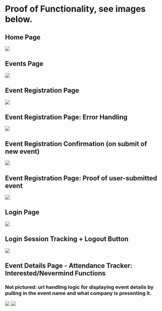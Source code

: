 <h1> Proof of Functionality, see images below. </h1>

<h2>Home Page</h2>
<img src= "https://github.com/Smogtongue/EventEaseSample/blob/c310517b2b94762a8dcc229a69e8b3d24a9d2a5d/EventEase/Pictures/HomePage.png">

<h2>Events Page</h2>
<img src= "https://github.com/Smogtongue/EventEaseSample/blob/4349c56679e20d8a1c8d08b4ee88b1b7b24f4f7c/EventEase/Pictures/EventsPage.png">

<h2>Event Registration Page</h2>
<img src= "https://github.com/Smogtongue/EventEaseSample/blob/4349c56679e20d8a1c8d08b4ee88b1b7b24f4f7c/EventEase/Pictures/RegisterEventPage.png">

<h2>Event Registration Page: Error Handling</h2>
<img src= "https://github.com/Smogtongue/EventEaseSample/blob/4349c56679e20d8a1c8d08b4ee88b1b7b24f4f7c/EventEase/Pictures/EventRegistrationErrorHandling.png">

<h2>Event Registration Confirmation (on submit of new event)</h2>
<img src= "https://github.com/Smogtongue/EventEaseSample/blob/4349c56679e20d8a1c8d08b4ee88b1b7b24f4f7c/EventEase/Pictures/EventConfirmedMessage.png">

<h2>Event Registration Page: Proof of user-submitted event</h2>
<img src= "https://github.com/Smogtongue/EventEaseSample/blob/4349c56679e20d8a1c8d08b4ee88b1b7b24f4f7c/EventEase/Pictures/EventAddProofofFunction.png">

<h2>Login Page</h2>
<img src= "https://github.com/Smogtongue/EventEaseSample/blob/4349c56679e20d8a1c8d08b4ee88b1b7b24f4f7c/EventEase/Pictures/LoginPage.png">

<h2>Login Session Tracking + Logout Button</h2>
<img src= "https://github.com/Smogtongue/EventEaseSample/blob/4349c56679e20d8a1c8d08b4ee88b1b7b24f4f7c/EventEase/Pictures/UserSessionStartDisplay%2BLogoutButton.png">

<h2>Event Details Page - Attendance Tracker: Interested/Nevermind Functions</h2>
<h3>Not pictured: url handling logic for displaying event details by pulling in the event name and what company is presenting it.</h3>
<img src= "https://github.com/Smogtongue/EventEaseSample/blob/4349c56679e20d8a1c8d08b4ee88b1b7b24f4f7c/EventEase/Pictures/EventDetailsPage-AttendanceTracker.png">
<img src= "https://github.com/Smogtongue/EventEaseSample/blob/4349c56679e20d8a1c8d08b4ee88b1b7b24f4f7c/EventEase/Pictures/EventDetailsPageAttendanceNevermind.png">


